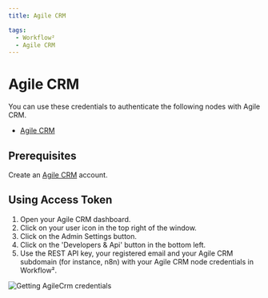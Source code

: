 ```yaml
---
title: Agile CRM

tags:
  - Workflow²
  - Agile CRM
---
```


# Agile CRM

You can use these credentials to authenticate the following nodes with Agile CRM.
- [Agile CRM](/workflow/integrations/nodes/workflow-nodes-base.agileCrm/)


## Prerequisites

Create an [Agile CRM](https://www.agilecrm.com/) account.

## Using Access Token

1. Open your Agile CRM dashboard.
2. Click on your user icon in the top right of the window.
3. Click on the Admin Settings button.
4. Click on the 'Developers & Api' button in the bottom left.
5. Use the REST API key, your registered email and your Agile CRM subdomain (for instance, n8n) with your Agile CRM node credentials in Workflow².


![Getting AgileCrm credentials](/_images/integrations/credentials/agilecrm/using-access-token.gif)
